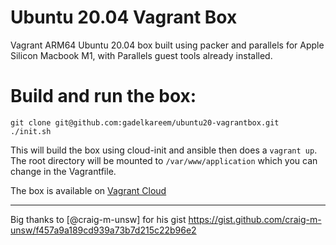 # Ubuntu 20.04 Vagrant Box
Vagrant ARM64 Ubuntu 20.04 box built using packer and parallels for Apple Silicon Macbook M1, with Parallels guest tools already installed.

# Build and run the box:
```shell
git clone git@github.com:gadelkareem/ubuntu20-vagrantbox.git
./init.sh
```
This will build the box using cloud-init and ansible then does a `vagrant up`. The root directory will be mounted to `/var/www/application` which you can change in the Vagrantfile.

The box is available on [Vagrant Cloud](https://app.vagrantup.com/gadelkareem/boxes/ubuntu-20.04-parallels)

---
Big thanks to [@craig-m-unsw] for his gist https://gist.github.com/craig-m-unsw/f457a9a189cd939a73b7d215c22b96e2